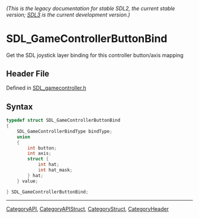 ###### (This is the legacy documentation for stable SDL2, the current stable version; [SDL3](https://wiki.libsdl.org/SDL3/) is the current development version.)
# SDL_GameControllerButtonBind

Get the SDL joystick layer binding for this controller button/axis mapping

## Header File

Defined in [SDL_gamecontroller.h](https://github.com/libsdl-org/SDL/blob/SDL2/include/SDL_gamecontroller.h)

## Syntax

```c
typedef struct SDL_GameControllerButtonBind
{
    SDL_GameControllerBindType bindType;
    union
    {
        int button;
        int axis;
        struct {
            int hat;
            int hat_mask;
        } hat;
    } value;

} SDL_GameControllerButtonBind;
```

----
[CategoryAPI](CategoryAPI), [CategoryAPIStruct](CategoryAPIStruct), [CategoryStruct](CategoryStruct), [CategoryHeader](CategoryHeader)



